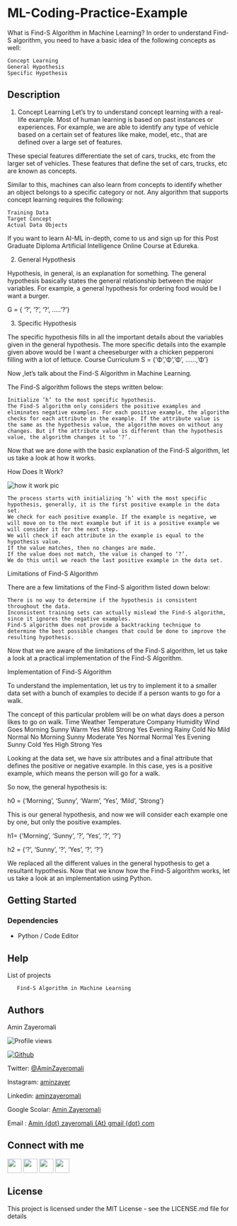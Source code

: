 # ML-Coding-Practice-Example
What is Find-S Algorithm in Machine Learning?
In order to understand Find-S algorithm, you need to have a basic idea of the following concepts as well:

    Concept Learning
    General Hypothesis
    Specific Hypothesis

## Description

1. Concept Learning 
Let’s try to understand concept learning with a real-life example. Most of human learning is based on past instances or experiences. For example, we are able to identify any type of vehicle based on a certain set of features like make, model, etc., that are defined over a large set of features.

These special features differentiate the set of cars, trucks, etc from the larger set of vehicles. These features that define the set of cars, trucks, etc are known as concepts.

Similar to this, machines can also learn from concepts to identify whether an object belongs to a specific category or not. Any algorithm that supports concept learning requires the following:

    Training Data
    Target Concept
    Actual Data Objects

If you want to learn AI-ML in-depth, come to us and sign up for this Post Graduate Diploma Artificial Intelligence Online Course at Edureka.

2. General Hypothesis

Hypothesis, in general, is an explanation for something. The general hypothesis basically states the general relationship between the major variables. For example, a general hypothesis for ordering food would be I want a burger.

G = { ‘?’, ‘?’, ‘?’, …..’?’}

3. Specific Hypothesis

The specific hypothesis fills in all the important details about the variables given in the general hypothesis. The more specific details into the example given above would be I want a cheeseburger with a chicken pepperoni filling with a lot of lettuce. 
Course Curriculum
S = {‘Φ’,’Φ’,’Φ’, ……,’Φ’}

Now ,let’s talk about the Find-S Algorithm in Machine Learning.

The Find-S algorithm follows the steps written below:

    Initialize ‘h’ to the most specific hypothesis.
    The Find-S algorithm only considers the positive examples and eliminates negative examples. For each positive example, the algorithm checks for each attribute in the example. If the attribute value is the same as the hypothesis value, the algorithm moves on without any changes. But if the attribute value is different than the hypothesis value, the algorithm changes it to ‘?’.

Now that we are done with the basic explanation of the Find-S algorithm, let us take a look at how it works.

How Does It Work?

![how it work pic](https://d1jnx9ba8s6j9r.cloudfront.net/blog/wp-content/uploads/2019/12/flow.png)


    The process starts with initializing ‘h’ with the most specific hypothesis, generally, it is the first positive example in the data set.
    We check for each positive example. If the example is negative, we will move on to the next example but if it is a positive example we will consider it for the next step.
    We will check if each attribute in the example is equal to the hypothesis value.
    If the value matches, then no changes are made.
    If the value does not match, the value is changed to ‘?’.
    We do this until we reach the last positive example in the data set.

 
Limitations of Find-S Algorithm

There are a few limitations of the Find-S algorithm listed down below:

    There is no way to determine if the hypothesis is consistent throughout the data.
    Inconsistent training sets can actually mislead the Find-S algorithm, since it ignores the negative examples.
    Find-S algorithm does not provide a backtracking technique to determine the best possible changes that could be done to improve the resulting hypothesis.

Now that we are aware of the limitations of the Find-S algorithm, let us take a look at a practical implementation of the Find-S Algorithm.

 
Implementation of Find-S Algorithm

To understand the implementation, let us try to implement it to a smaller data set with a bunch of examples to decide if a person wants to go for a walk.

The concept of this particular problem will be on what days does a person likes to go on walk.
Time	Weather	Temperature	Company	Humidity	Wind	Goes
Morning	Sunny	Warm	    Yes	Mild	Strong	Yes
Evening	Rainy	Cold	    No	Mild	Normal	No
Morning	Sunny	Moderate	Yes	Normal	Normal	Yes
Evening	Sunny	Cold	    Yes	High	Strong	Yes

Looking at the data set, we have six attributes and a final attribute that defines the positive or negative example. In this case, yes is a positive example, which means the person will go for a walk.

So now, the general hypothesis is:

h0 = {‘Morning’, ‘Sunny’, ‘Warm’, ‘Yes’, ‘Mild’, ‘Strong’}

This is our general hypothesis, and now we will consider each example one by one, but only the positive examples.

h1= {‘Morning’, ‘Sunny’, ‘?’, ‘Yes’, ‘?’, ‘?’}

h2 = {‘?’, ‘Sunny’, ‘?’, ‘Yes’, ‘?’, ‘?’}

We replaced all the different values in the general hypothesis to get a resultant hypothesis. Now that we know how the Find-S algorithm works, let us take a look at an implementation using Python.



## Getting Started

### Dependencies

* Python / Code Editor

## Help

List of projects
```
   Find-S Algorithm in Machine Learning
```

## Authors

Amin Zayeromali

![Profile views](https://visitor-badge.glitch.me/badge?page_id=aminzayer.aminzayer)

[![Github](https://img.shields.io/github/followers/aminzayer?label=Follow&style=social)](https://github.com/aminzayer)

Twitter: [@AminZayeromali](https://twitter.com/aminzayeromali)

Instagram: [aminzayer](https://www.instagram.com/aminzayer/)

Linkedin: [aminzayeromali](https://ir.linkedin.com/in/aminzayeromali)

Google Scolar: [Amin Zayeromali](https://scholar.google.com/citations?user=IDR8QvcAAAAJ&hl=en)

Email : [Amin {dot} zayeromali {At} gmail {dot} com](&#109;&#097;&#105;&#108;&#116;&#111;:&#097;&#109;&#105;&#110;&#046;&#122;&#097;&#121;&#101;&#114;&#111;&#109;&#097;&#108;&#105;&#064;&#103;&#109;&#097;&#105;&#108;&#046;&#099;&#111;&#109;)


<h2> Connect with me </h2>
<a href = 'https://www.linkedin.com/in/aminzayeromali'> <img width = '32px' align= 'center' src="https://raw.githubusercontent.com/rahulbanerjee26/githubAboutMeGenerator/main/icons/linked-in-alt.svg"/></a> 
<a href = 'https://twitter.com/AminZayeromali'> <img width = '32px' align= 'center' src="https://raw.githubusercontent.com/rahulbanerjee26/githubAboutMeGenerator/main/icons/twitter.svg"/></a> 
<a href = 'https://aminzayer.ir/'> <img width = '32px' align= 'center' src="https://raw.githubusercontent.com/rahulbanerjee26/githubAboutMeGenerator/main/icons/portfolio.png"/></a> 
<a href = 'https://www.github.com/aminzayer'> <img width = '32px' align= 'center' src="https://raw.githubusercontent.com/rahulbanerjee26/githubAboutMeGenerator/main/icons/github.svg"/></a>
<br>


## License

This project is licensed under the MIT License - see the LICENSE.md file for details

